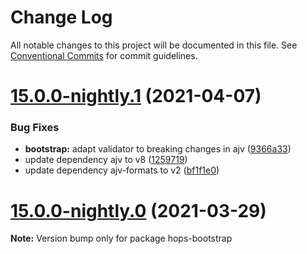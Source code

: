# Change Log

All notable changes to this project will be documented in this file.
See [Conventional Commits](https://conventionalcommits.org) for commit guidelines.

# [15.0.0-nightly.1](https://github.com/xing/hops/compare/v15.0.0-nightly.0...v15.0.0-nightly.1) (2021-04-07)


### Bug Fixes

* **bootstrap:** adapt validator to breaking changes in ajv ([9366a33](https://github.com/xing/hops/commit/9366a33d58eeb76559f310d5b710f299bc0e516e))
* update dependency ajv to v8 ([1259719](https://github.com/xing/hops/commit/125971914e341bf424c7ffbfacd64a1aaacb0b10))
* update dependency ajv-formats to v2 ([bf1f1e0](https://github.com/xing/hops/commit/bf1f1e0a4466460fad4408546d6647fb4cbebcae))





# [15.0.0-nightly.0](https://github.com/xing/hops/compare/v14.0.0...v15.0.0-nightly.0) (2021-03-29)

**Note:** Version bump only for package hops-bootstrap

